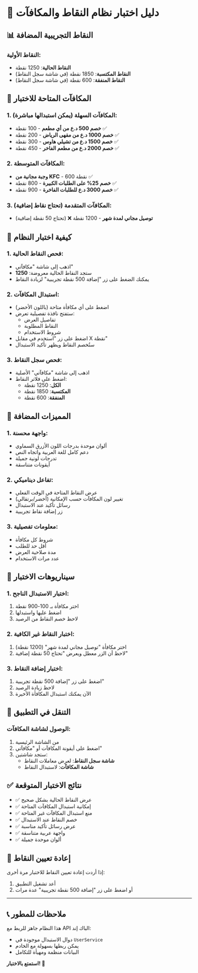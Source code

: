# 🎯 دليل اختبار نظام النقاط والمكافآت

## 📊 النقاط التجريبية المضافة

### النقاط الأولية:
- **النقاط الحالية**: 1250 نقطة
- **النقاط المكتسبة**: 1850 نقطة (في شاشة سجل النقاط)
- **النقاط المنفقة**: 600 نقطة (في شاشة سجل النقاط)

## 🎁 المكافآت المتاحة للاختبار

### 1. المكافآت السهلة (يمكن استبدالها مباشرة):
- **خصم 500 د.ع من أي مطعم** - 100 نقطة ✅
- **خصم 1000 د.ع من مقهى الرياض** - 200 نقطة ✅
- **خصم 1500 د.ع من تشيلي هاوس** - 300 نقطة ✅
- **خصم 2000 د.ع من مطعم الفاخر** - 450 نقطة ✅

### 2. المكافآت المتوسطة:
- **وجبة مجانية من KFC** - 600 نقطة ✅
- **خصم 25% على الطلبات الكبيرة** - 800 نقطة ✅
- **خصم 3000 د.ع للطلبات الفاخرة** - 900 نقطة ✅

### 3. المكافآت المتقدمة (تحتاج نقاط إضافية):
- **توصيل مجاني لمدة شهر** - 1200 نقطة ❌ (تحتاج 50 نقطة إضافية)

## 🔧 كيفية اختبار النظام

### 1. فحص النقاط الحالية:
- اذهب إلى شاشة "مكافآتي"
- ستجد النقاط الحالية معروضة: **1250**
- يمكنك الضغط على زر "إضافة 500 نقطة تجريبية" لزيادة النقاط

### 2. استبدال المكافآت:
- اضغط على أي مكافأة متاحة (باللون الأخضر)
- ستفتح نافذة تفصيلية تعرض:
  - تفاصيل العرض
  - النقاط المطلوبة
  - شروط الاستخدام
- اضغط على زر "استخدم في مقابل X نقطة"
- ستُخصم النقاط ويظهر تأكيد الاستبدال

### 3. فحص سجل النقاط:
- اذهب إلى شاشة "مكافآتي" الأصلية
- اضغط على فلاتر النقاط:
  - **الكل**: 1250 نقطة
  - **المكتسبة**: 1850 نقطة
  - **المنفقة**: 600 نقطة

## 🎨 المميزات المضافة

### 1. واجهة محسنة:
- ألوان موحدة بدرجات اللون الأزرق السماوي
- دعم كامل للغة العربية واتجاه النص
- تدرجات لونية جميلة
- أيقونات متناسقة

### 2. تفاعل ديناميكي:
- عرض النقاط المتاحة في الوقت الفعلي
- تغيير لون المكافآت حسب الإمكانية (أخضر/برتقالي)
- رسائل تأكيد عند الاستبدال
- زر إضافة نقاط تجريبية

### 3. معلومات تفصيلية:
- شروط كل مكافأة
- أقل حد للطلب
- مدة صلاحية العرض
- عدد مرات الاستخدام

## 🧪 سيناريوهات الاختبار

### 1. اختبار الاستبدال الناجح:
1. اختر مكافأة بـ 100-900 نقطة
2. اضغط عليها واستبدلها
3. لاحظ خصم النقاط من الرصيد

### 2. اختبار النقاط غير الكافية:
1. اختر مكافأة "توصيل مجاني لمدة شهر" (1200 نقطة)
2. لاحظ أن الزر معطل ويعرض "تحتاج 50 نقطة إضافية"

### 3. اختبار إضافة النقاط:
1. اضغط على زر "إضافة 500 نقطة تجريبية"
2. لاحظ زيادة الرصيد
3. الآن يمكنك استبدال المكافأة الأخيرة

## 📱 التنقل في التطبيق

### الوصول لشاشة المكافآت:
1. من الشاشة الرئيسية
2. اضغط على أيقونة المكافآت أو "مكافآتي"
3. ستجد شاشتين:
   - **شاشة سجل النقاط**: لعرض معاملات النقاط
   - **شاشة المكافآت**: لاستبدال النقاط

## ✅ نتائج الاختبار المتوقعة

- ✅ عرض النقاط الحالية بشكل صحيح
- ✅ إمكانية استبدال المكافآت المتاحة
- ✅ منع استبدال المكافآت غير المتاحة
- ✅ خصم النقاط عند الاستبدال
- ✅ عرض رسائل تأكيد مناسبة
- ✅ واجهة عربية متناسقة
- ✅ ألوان موحدة جميلة

## 🔄 إعادة تعيين النقاط

إذا أردت إعادة تعيين النقاط للاختبار مرة أخرى:
1. أعد تشغيل التطبيق
2. أو اضغط على زر "إضافة 500 نقطة تجريبية" عدة مرات

---

## 📞 ملاحظات للمطور

هذا النظام جاهز للربط مع API الباك إند:
- دوال الاستبدال موجودة في `UserService`
- يمكن ربطها بسهولة مع الخادم
- البيانات منظمة ومهيأة للتكامل

**استمتع بالاختبار! 🎉**
